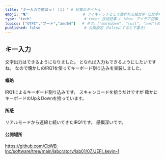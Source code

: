 ```yaml
---
title: "キー入力で遊ぼっ！（１）" # 記事のタイトル
emoji: "🐈"                         # アイキャッチとして使われる絵文字（1文字だけ）
type: "tech"                        # tech: 技術記事 / idea: アイデア記事
topics: ["UTFI","ブート","amd64"]   # タグ。["markdown", "rust", "aws"]のように指定する
published: false                    # 公開設定（falseにすると下書き）
---
```


## キー入力
文字出力はできるようになりました。
となれば入力もできるようにしたいですね。
なので懐かしのIRQ1を使ってキーボード割り込みを実装しました。


#### 概略
IRQ1によるキーボード割り込みです。
スキャンコードを拾うだけですが
確かにキーボードのUp＆Downを拾っています。


#### 所感
リアルモードから連綿と続いてきたIRQ1です。
感慨深いです。


#### 公開場所
https://github.com/CbWB-Inc/software/tree/main/laboratory/lab01/07_UEFI_keyin-1

